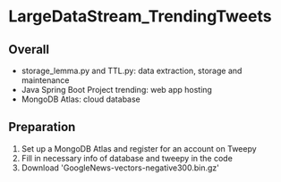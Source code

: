# LargeDataStream_TrendingTweets

## Overall
<ul>
	<li>storage_lemma.py and TTL.py: data extraction, storage and maintenance</li>
	<li>Java Spring Boot Project trending: web app hosting</li>
	<li>MongoDB Atlas: cloud database</li>
</ul>

## Preparation
<ol>
	<li>Set up a MongoDB Atlas and register for an account on Tweepy</li>
	<li>Fill in necessary info of database and tweepy in the code</li>
	<li>Download 'GoogleNews-vectors-negative300.bin.gz'</li>
</ol>